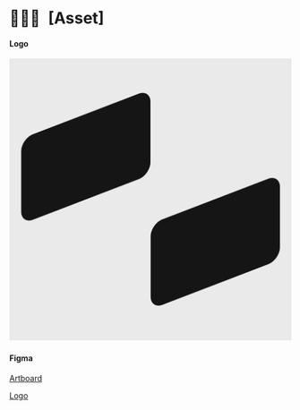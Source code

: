 # 🧑🏻‍🎨 [Asset]

#### Logo

![Land](Land.png)

#### Figma

[Artboard](Artboard.fig)

[Logo](Logo.fig)
